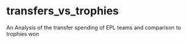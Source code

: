 # transfers_vs_trophies
An Analysis of the transfer spending of EPL teams and comparison to trophies won

